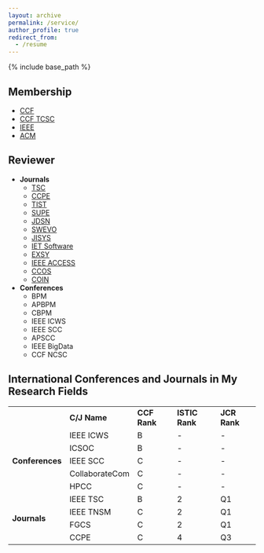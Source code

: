 ```yaml
---
layout: archive
permalink: /service/
author_profile: true
redirect_from:
  - /resume
---
```


{% include base_path %}

Membership
------
* [CCF](https://www.ccf.org.cn/)
* [CCF TCSC](https://www.ccf.org.cn/Chapters/TC/TC_Listing/TCSC/)
* [IEEE](https://www.ieee.org/)
* [ACM](https://www.acm.org/)

Reviewer
------
* **Journals**
  * [TSC](https://www.computer.org/csdl/journal/sc)
  * [CCPE](https://onlinelibrary.wiley.com/journal/15320634)
  * [TIST](https://tist.acm.org/)
  * [SUPE](https://www.springer.com/computer/swe/journal/11227)
  * [JDSN](https://journals.sagepub.com/home/dsn)
  * [SWEVO](https://www.journals.elsevier.com/swarm-and-evolutionary-computation)
  * [JISYS](https://onlinelibrary.wiley.com/journal/1098111x)
  * [IET Software](https://ieeexplore.ieee.org/xpl/RecentIssue.jsp?punumber=4124007)
  * [EXSY](https://onlinelibrary.wiley.com/journal/14680394)
  * [IEEE ACCESS](https://ieeeaccess.ieee.org)
  * [CCOS](https://www.tandfonline.com/toc/ccos20/current)
  * [COIN](https://onlinelibrary.wiley.com/journal/14678640)
* **Conferences**
  * BPM
  * APBPM
  * CBPM
  * IEEE ICWS
  * IEEE SCC
  * APSCC
  * IEEE BigData
  * CCF NCSC

**International Conferences and Journals in My Research Fields**
------
<table width="100%" align="center" frame="void">
    <tr>
    <td></td>
    <td><b>C/J Name</b></td>
    <td><b>CCF Rank</b></td>
    <td><b>ISTIC Rank</b></td>
    <td><b>JCR Rank</b></td>
  </tr>
  <tr>
    <td rowspan="5"><b>Conferences</b></td>
    <td>IEEE ICWS</td>
    <td>B</td>
    <td>-</td>
    <td>-</td>
  </tr>
  <tr>
    <td>ICSOC</td>
    <td>B</td>
    <td>-</td>
    <td>-</td>
  </tr>
  <tr>
    <td>IEEE SCC</td>
    <td>C</td>
    <td>-</td>
    <td>-</td>
  </tr>
  <tr>
    <td>CollaborateCom</td>
    <td>C</td>
    <td>-</td>
    <td>-</td>
  </tr>
  <tr>
    <td>HPCC</td>
    <td>C</td>
    <td>-</td>
    <td>-</td>
  </tr>
  <tr>
    <td rowspan="4"><b>Journals</b></td>
    <td>IEEE TSC</td>
    <td>B</td>
    <td>2</td>
    <td>Q1</td>
  </tr>
  <tr>
    <td>IEEE TNSM</td>
    <td>C</td>
    <td>2</td>
    <td>Q1</td>
  </tr>
    <tr>
    <td>FGCS</td>
    <td>C</td>
    <td>2</td>
    <td>Q1</td>
  <tr>
    <td>CCPE</td>
    <td>C</td>
    <td>4</td>
    <td>Q3</td>
  </tr>
</table>